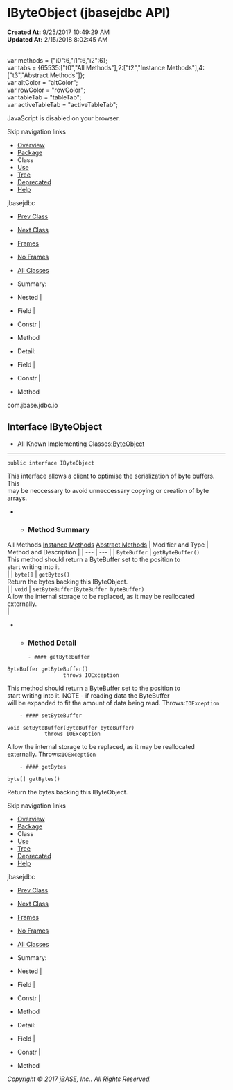 # IByteObject (jbasejdbc   API)

**Created At:** 9/25/2017 10:49:29 AM  
**Updated At:** 2/15/2018 8:02:45 AM  

<!--<br>    try {<br>        if (location.href.indexOf('is-external=true') == -1) {<br>            parent.document.title="IByteObject (jbasejdbc   API)";<br>        }<br>    }<br>    catch(err) {<br>    }<br>//--><br>var methods = {"i0":6,"i1":6,"i2":6};<br>var tabs = {65535:["t0","All Methods"],2:["t2","Instance Methods"],4:["t3","Abstract Methods"]};<br>var altColor = "altColor";<br>var rowColor = "rowColor";<br>var tableTab = "tableTab";<br>var activeTableTab = "activeTableTab";
JavaScript is disabled on your browser.

Skip navigation links

- [Overview](../../../../overview-summary.html)
- [Package](/39232-io/com_jbase_jdbc_io_package-summary)
- Class
- [Use](/39235-class-use/com_jbase_jdbc_io_class-use_IByteObject)
- [Tree](/39232-io/com_jbase_jdbc_io_package-tree)
- [Deprecated](../../../../deprecated-list.html)
- [Help](../../../../help-doc.html)


jbasejdbc <br>

- [Prev Class](/39232-io/com_jbase_jdbc_io_GZipCompressor "class in com.jbase.jdbc.io")
- [Next Class](/39232-io/com_jbase_jdbc_io_IOJBaseObjectReader "class in com.jbase.jdbc.io")


- [Frames](../../../../index.html?com/jbase/jdbc/io//39232-io/com_jbase_jdbc_io_IByteObject)
- [No Frames](/39232-io/com_jbase_jdbc_io_IByteObject)


- [All Classes](../../../../allclasses-noframe.html)


<!--<br>  allClassesLink = document.getElementById("allclasses\_navbar\_top");<br>  if(window==top) {<br>    allClassesLink.style.display = "block";<br>  }<br>  else {<br>    allClassesLink.style.display = "none";<br>  }<br>  //-->

- Summary:
- Nested |
- Field |
- Constr |
- Method


- Detail:
- Field |
- Constr |
- Method

com.jbase.jdbc.io

## Interface IByteObject

- All Known Implementing Classes:[ByteObject](/39232-io/com_jbase_jdbc_io_ByteObject "class in com.jbase.jdbc.io")
* * *


```
public interface IByteObject
```

This interface allows a client to optimise the serialization of byte buffers.  This<br> may be neccessary to avoid unneccessary copying or creation of byte arrays.

- - ### Method Summary


All Methods [Instance Methods](javascript:show%282%29;) [Abstract Methods](javascript:show%284%29;) | Modifier and Type | Method and Description |
| --- | --- |
| `ByteBuffer` | `getByteBuffer()`<br>This method should return a ByteBuffer set to the position to<br> start writing into it.<br> |
| `byte[]` | `getBytes()`<br>Return the bytes backing this IByteObject.<br> |
| `void` | `setByteBuffer(ByteBuffer byteBuffer)`<br>Allow the internal storage to be replaced, as it may be reallocated<br> externally.<br> |

- - ### Method Detail

        - #### getByteBuffer

```
ByteBuffer getByteBuffer()
                  throws IOException
```

This method should return a ByteBuffer set to the position to<br> start writing into it.  NOTE - if reading data the ByteBuffer<br> will be expanded to fit the amount of data being read.
Throws:`IOException`


        - #### setByteBuffer

```
void setByteBuffer(ByteBuffer byteBuffer)
            throws IOException
```

Allow the internal storage to be replaced, as it may be reallocated<br> externally.
Throws:`IOException`


        - #### getBytes

```
byte[] getBytes()
```

Return the bytes backing this IByteObject.

Skip navigation links

- [Overview](../../../../overview-summary.html)
- [Package](/39232-io/com_jbase_jdbc_io_package-summary)
- Class
- [Use](/39235-class-use/com_jbase_jdbc_io_class-use_IByteObject)
- [Tree](/39232-io/com_jbase_jdbc_io_package-tree)
- [Deprecated](../../../../deprecated-list.html)
- [Help](../../../../help-doc.html)


jbasejdbc <br>

- [Prev Class](/39232-io/com_jbase_jdbc_io_GZipCompressor "class in com.jbase.jdbc.io")
- [Next Class](/39232-io/com_jbase_jdbc_io_IOJBaseObjectReader "class in com.jbase.jdbc.io")


- [Frames](../../../../index.html?com/jbase/jdbc/io//39232-io/com_jbase_jdbc_io_IByteObject)
- [No Frames](/39232-io/com_jbase_jdbc_io_IByteObject)


- [All Classes](../../../../allclasses-noframe.html)


<!--<br>  allClassesLink = document.getElementById("allclasses\_navbar\_bottom");<br>  if(window==top) {<br>    allClassesLink.style.display = "block";<br>  }<br>  else {<br>    allClassesLink.style.display = "none";<br>  }<br>  //-->

- Summary:
- Nested |
- Field |
- Constr |
- Method


- Detail:
- Field |
- Constr |
- Method

*Copyright © 2017 jBASE, Inc.. All Rights Reserved.*
